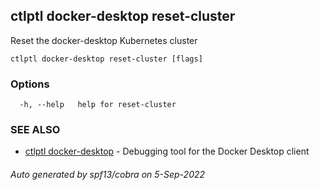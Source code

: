 ## ctlptl docker-desktop reset-cluster

Reset the docker-desktop Kubernetes cluster

```
ctlptl docker-desktop reset-cluster [flags]
```

### Options

```
  -h, --help   help for reset-cluster
```

### SEE ALSO

* [ctlptl docker-desktop](ctlptl_docker-desktop.md)	 - Debugging tool for the Docker Desktop client

###### Auto generated by spf13/cobra on 5-Sep-2022
